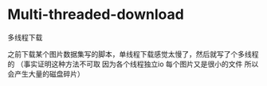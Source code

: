 # Multi-threaded-download
多线程下载

之前下载某个图片数据集写的脚本，单线程下载感觉太慢了，然后就写了个多线程的
（事实证明这种方法不可取  因为各个线程独立io 每个图片又是很小的文件 所以会产生大量的磁盘碎片）
